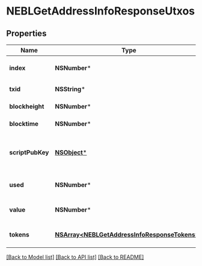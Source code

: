 # NEBLGetAddressInfoResponseUtxos

## Properties
Name | Type | Description | Notes
------------ | ------------- | ------------- | -------------
**index** | **NSNumber*** | Index of the UTXO at this address | [optional] 
**txid** | **NSString*** | Txid of this UTXO | [optional] 
**blockheight** | **NSNumber*** | Blockheight of the UTXO | [optional] 
**blocktime** | **NSNumber*** | Blocktime of the UTXO | [optional] 
**scriptPubKey** | [**NSObject***](.md) | Object representing the scruptPubKey of the UTXO | [optional] 
**used** | **NSNumber*** | Whether the UTXO has been used | [optional] 
**value** | **NSNumber*** | Value of the UTXO in NEBL satoshi | [optional] 
**tokens** | [**NSArray&lt;NEBLGetAddressInfoResponseTokens&gt;***](NEBLGetAddressInfoResponseTokens.md) | Array of NTP1 tokens in this UTXO. | [optional] 

[[Back to Model list]](../README.md#documentation-for-models) [[Back to API list]](../README.md#documentation-for-api-endpoints) [[Back to README]](../README.md)


